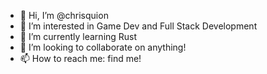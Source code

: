 - 👋 Hi, I’m @chrisquion
- 👀 I’m interested in Game Dev and Full Stack Development
- 🌱 I’m currently learning Rust
- 💞️ I’m looking to collaborate on anything!
- 📫 How to reach me: find me!

<!---
chrisquion/chrisquion is a ✨ special ✨ repository because its `README.md` (this file) appears on your GitHub profile.
You can click the Preview link to take a look at your changes.
--->

